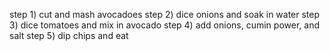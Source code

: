 step 1) cut and mash avocadoes
step 2) dice onions and soak in water
step 3) dice tomatoes and mix in avocado
step 4) add onions, cumin power, and salt
step 5) dip chips and eat